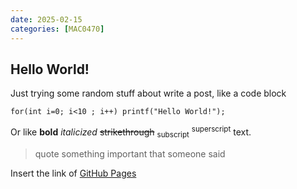 ```yaml
---
date: 2025-02-15
categories: [MAC0470]
---
```


## Hello World!

Just trying some random stuff about write a post, like a code block

 ```tsql
 for(int i=0; i<10 ; i++) printf("Hello World!");
 ```

Or like **bold**	_italicized_ ~~strikethrough~~ <sub>subscript</sub> <sup>superscript</sup> text.

> quote something important that someone said

Insert the link of [GitHub Pages](https://pages.github.com/)
